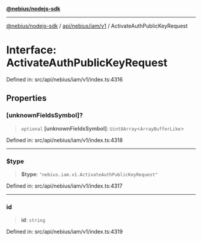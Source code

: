 [**@nebius/nodejs-sdk**](../../../../../README.md)

***

[@nebius/nodejs-sdk](../../../../../README.md) / [api/nebius/iam/v1](../README.md) / ActivateAuthPublicKeyRequest

# Interface: ActivateAuthPublicKeyRequest

Defined in: src/api/nebius/iam/v1/index.ts:4316

## Properties

### \[unknownFieldsSymbol\]?

> `optional` **\[unknownFieldsSymbol\]**: `Uint8Array`\<`ArrayBufferLike`\>

Defined in: src/api/nebius/iam/v1/index.ts:4318

***

### $type

> **$type**: `"nebius.iam.v1.ActivateAuthPublicKeyRequest"`

Defined in: src/api/nebius/iam/v1/index.ts:4317

***

### id

> **id**: `string`

Defined in: src/api/nebius/iam/v1/index.ts:4319
